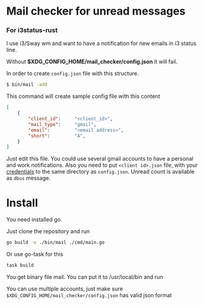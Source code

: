 # Mail checker for unread messages

### For i3status-rust

I use i3/Sway wm and want to have a notification for new emails in i3 status line.

Without **$XDG_CONFIG_HOME/mail_checker/config.json** it will fail.

In order to create `config.json` file with this structure.

```bash
$ bin/mail -add
```

This command will create sample config file with this content

```json
[
    {
        "client_id":     "<client_id>",
        "mail_type":     "gmail",
        "email":         "<email address>",
        "short":         "A",
    }
]
```

Just edit this file.
You could use several gmail accounts to have a personal and work notifications.
Also you need to put `<client id>.json` file, with your [credentials](https://developers.google.com/identity/protocols/oauth2/native-app) to the same directory as `config.json`.
Unread count is available as `dbus` message.

# Install
You need installed go.

Just clone the repository and run

```bash
go build -o ./bin/mail ./cmd/main.go
```

Or use go-task for this

```bash
task build
```

You get binary file mail. You can put it to /usr/local/bin and run

You can use multiple accounts, just make sure `$XDG_CONFIG_HOME/mail_checker/config.json` has valid json format
